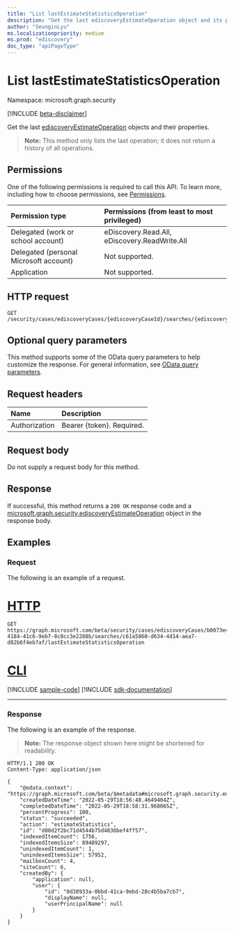 ```yaml
---
title: "List lastEstimateStatisticsOperation"
description: "Get the last ediscoveryEstimateOperation object and its properties."
author: "SeunginLyu"
ms.localizationpriority: medium
ms.prod: "ediscovery"
doc_type: "apiPageType"
---
```


# List lastEstimateStatisticsOperation
Namespace: microsoft.graph.security

[!INCLUDE [beta-disclaimer](../../includes/beta-disclaimer.md)]

Get the last [ediscoveryEstimateOperation](../resources/security-ediscoveryestimateoperation.md) objects and their properties.

>**Note:** This method only lists the last operation; it does not return a history of all operations.

## Permissions
One of the following permissions is required to call this API. To learn more, including how to choose permissions, see [Permissions](/graph/permissions-reference).

|Permission type|Permissions (from least to most privileged)|
|:---|:---|
|Delegated (work or school account)|eDiscovery.Read.All, eDiscovery.ReadWrite.All|
|Delegated (personal Microsoft account)|Not supported.|
|Application|Not supported.|

## HTTP request

<!-- {
  "blockType": "ignored"
}
-->
``` http
GET /security/cases/ediscoveryCases/{ediscoveryCaseId}/searches/{ediscoverySearchId}/lastEstimateStatisticsOperation
```

## Optional query parameters
This method supports some of the OData query parameters to help customize the response. For general information, see [OData query parameters](/graph/query-parameters).

## Request headers
|Name|Description|
|:---|:---|
|Authorization|Bearer {token}. Required.|

## Request body
Do not supply a request body for this method.

## Response

If successful, this method returns a `200 OK` response code and a [microsoft.graph.security.ediscoveryEstimateOperation](../resources/security-ediscoveryestimateoperation.md) object in the response body.

## Examples

### Request
The following is an example of a request.

# [HTTP](#tab/http)
<!-- {
  "blockType": "request",
  "name": "list_ediscoveryestimateoperation"
}
-->
``` http
GET https://graph.microsoft.com/beta/security/cases/ediscoveryCases/b0073e4e-4184-41c6-9eb7-8c8cc3e2288b/searches/c61a5860-d634-4d14-aea7-d82b6f4eb7af/lastEstimateStatisticsOperation
```

# [CLI](#tab/cli)
[!INCLUDE [sample-code](../includes/snippets/cli/list-ediscoveryestimateoperation-cli-snippets.md)]
[!INCLUDE [sdk-documentation](../includes/snippets/snippets-sdk-documentation-link.md)]

---

### Response
The following is an example of the response.
>**Note:** The response object shown here might be shortened for readability.
<!-- {
  "blockType": "response",
  "truncated": true,
  "@odata.type": "microsoft.graph.security.ediscoveryEstimateOperation"
}
-->
``` http
HTTP/1.1 200 OK
Content-Type: application/json

{
    "@odata.context": "https://graph.microsoft.com/beta/$metadata#microsoft.graph.security.ediscoveryEstimateOperation",
    "createdDateTime": "2022-05-29T18:56:48.4649404Z",
    "completedDateTime": "2022-05-29T18:58:31.968065Z",
    "percentProgress": 100,
    "status": "succeeded",
    "action": "estimateStatistics",
    "id": "d80d2f2bc71d4544b75d4836bef4ff57",
    "indexedItemCount": 1756,
    "indexedItemsSize": 89489297,
    "unindexedItemCount": 1,
    "unindexedItemsSize": 57952,
    "mailboxCount": 4,
    "siteCount": 6,
    "createdBy": {
        "application": null,
        "user": {
            "id": "0d38933a-0bbd-41ca-9ebd-28c4b5ba7cb7",
            "displayName": null,
            "userPrincipalName": null
        }
    }
}
```

